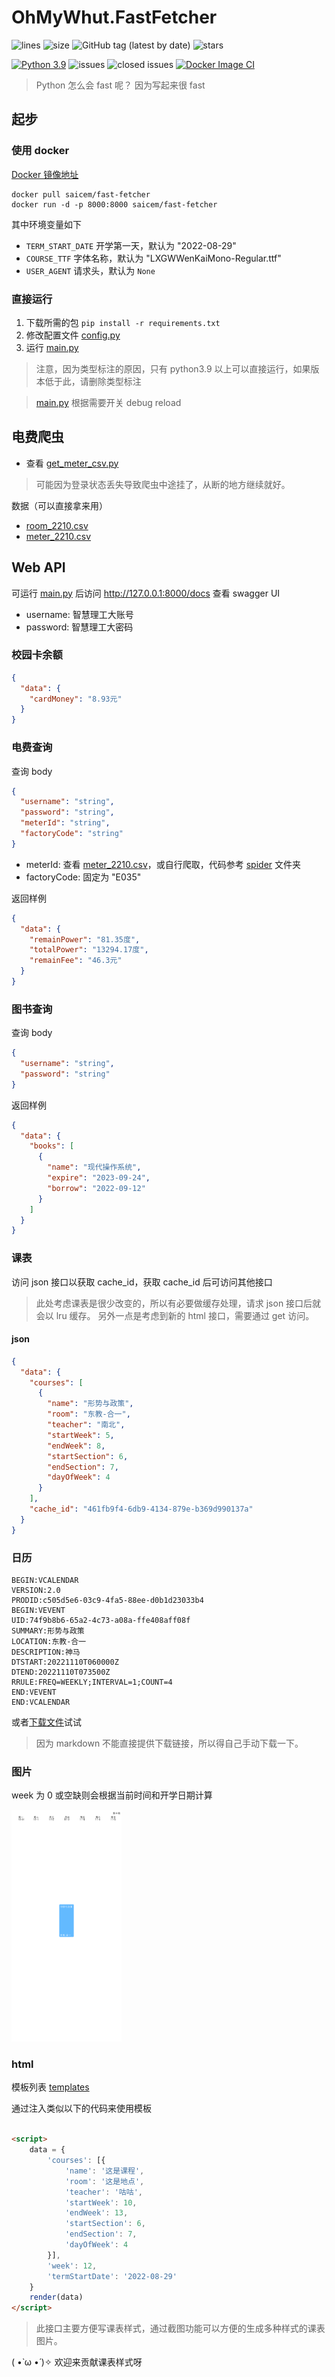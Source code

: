 # OhMyWhut.FastFetcher

![lines](https://img.shields.io/tokei/lines/github/saicem/OhMyWhut.FastFetcher)
![size](https://img.shields.io/github/repo-size/saicem/OhMyWhut.FastFetcher)
![GitHub tag (latest by date)](https://img.shields.io/github/v/tag/saicem/OhMyWhut.FastFetcher)
![stars](https://img.shields.io/github/stars/saicem/OhMyWhut.FastFetcher?style=social)

[![Python 3.9](https://img.shields.io/badge/python-3.9-blue.svg)](https://www.python.org/downloads/)
![issues](https://img.shields.io/github/issues/saicem/OhMyWhut.FastFetcher)
![closed issues](https://img.shields.io/github/issues-closed/saicem/OhMyWhut.FastFetcher)
[![Docker Image CI](https://github.com/saicem/OhMyWhut.FastFetcher/actions/workflows/docker-image.yml/badge.svg)](https://github.com/saicem/OhMyWhut.FastFetcher/actions/workflows/docker-image.yml)

> Python 怎么会 fast 呢？ 因为写起来很 fast

## 起步

### 使用 docker

[Docker 镜像地址](https://hub.docker.com/repository/docker/saicem/fast-fetcher)

```shell
docker pull saicem/fast-fetcher
docker run -d -p 8000:8000 saicem/fast-fetcher
```

其中环境变量如下

- `TERM_START_DATE` 开学第一天，默认为 "2022-08-29"
- `COURSE_TTF` 字体名称，默认为 "LXGWWenKaiMono-Regular.ttf"
- `USER_AGENT` 请求头，默认为 `None`

### 直接运行

1. 下载所需的包 `pip install -r requirements.txt`
2. 修改配置文件 [config.py](src/config.py)
3. 运行 [main.py](src/main.py)

> 注意，因为类型标注的原因，只有 python3.9 以上可以直接运行，如果版本低于此，请删除类型标注

> [main.py](src/main.py) 根据需要开关 debug reload

## 电费爬虫

- 查看 [get_meter_csv.py](src/spider/get_meter_csv.py)

> 可能因为登录状态丢失导致爬虫中途挂了，从断的地方继续就好。

数据（可以直接拿来用）

- [room_2210.csv](docs/room_2210.csv)
- [meter_2210.csv](docs/meter_2210.csv)

## Web API

可运行 [main.py](src/main.py) 后访问
http://127.0.0.1:8000/docs 查看 swagger UI

- username: 智慧理工大账号
- password: 智慧理工大密码

### 校园卡余额

```json
{
  "data": {
    "cardMoney": "8.93元"
  }
}
```

### 电费查询

查询 body

```json
{
  "username": "string",
  "password": "string",
  "meterId": "string",
  "factoryCode": "string"
}
```

- meterId: 查看 [meter_2210.csv](docs/meter_2210.csv)，或自行爬取，代码参考 [spider](src/spider) 文件夹
- factoryCode: 固定为 "E035"

返回样例

```json
{
  "data": {
    "remainPower": "81.35度",
    "totalPower": "13294.17度",
    "remainFee": "46.3元"
  }
}
```

### 图书查询

查询 body

```json
{
  "username": "string",
  "password": "string"
}
```

返回样例

```json
{
  "data": {
    "books": [
      {
        "name": "现代操作系统",
        "expire": "2023-09-24",
        "borrow": "2022-09-12"
      }
    ]
  }
}
```

### 课表

访问 json 接口以获取 cache_id，获取 cache_id 后可访问其他接口

> 此处考虑课表是很少改变的，所以有必要做缓存处理，请求 json 接口后就会以 lru 缓存。
> 另外一点是考虑到新的 html 接口，需要通过 get 访问。

#### json

```json
{
  "data": {
    "courses": [
      {
        "name": "形势与政策",
        "room": "东教-合一",
        "teacher": "南北",
        "startWeek": 5,
        "endWeek": 8,
        "startSection": 6,
        "endSection": 7,
        "dayOfWeek": 4
      }
    ],
    "cache_id": "461fb9f4-6db9-4134-879e-b369d990137a"
  }
}
```

### 日历

```text
BEGIN:VCALENDAR
VERSION:2.0
PRODID:c505d5e6-03c9-4fa5-88ee-d0b1d23033b4
BEGIN:VEVENT
UID:74f9b8b6-65a2-4c73-a08a-ffe408aff08f
SUMMARY:形势与政策
LOCATION:东教-合一
DESCRIPTION:神马
DTSTART:20221110T060000Z
DTEND:20221110T073500Z
RRULE:FREQ=WEEKLY;INTERVAL=1;COUNT=4
END:VEVENT
END:VCALENDAR
```

或者[下载文件](docs/courses.ics)试试

> 因为 markdown 不能直接提供下载链接，所以得自己手动下载一下。

### 图片

week 为 0 或空缺则会根据当前时间和开学日期计算

<img src="docs/course.png" width="35%" alt="课表示例图片">

### html

模板列表 [templates](data/templates)

通过注入类似以下的代码来使用模板

```html

<script>
    data = {
        'courses': [{
            'name': '这是课程',
            'room': '这是地点',
            'teacher': '咕咕',
            'startWeek': 10,
            'endWeek': 13,
            'startSection': 6,
            'endSection': 7,
            'dayOfWeek': 4
        }],
        'week': 12,
        'termStartDate': '2022-08-29'
    }
    render(data)
</script>
```

> 此接口主要方便写课表样式，通过截图功能可以方便的生成多种样式的课表图片。

( •̀ ω •́ )✧ 欢迎来贡献课表样式呀
